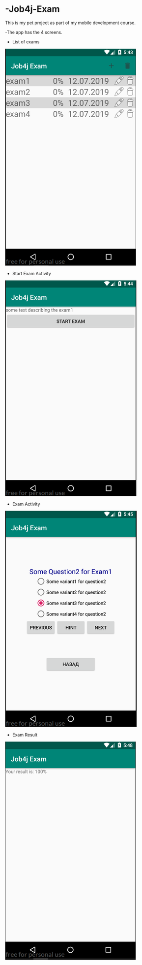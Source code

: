 # -Job4j-Exam
This is my pet project as part of my mobile development course.

-The app has the 4 screens.

- List of exams

![ScreenShot](images/ListExams.png)

- Start Exam Activity

![ScreenShot](images/StartExam.png)

- Exam Activity

![ScreenShot](images/Exam.png)

 - Exam Result

![ScreenShot](images/Result.png)
